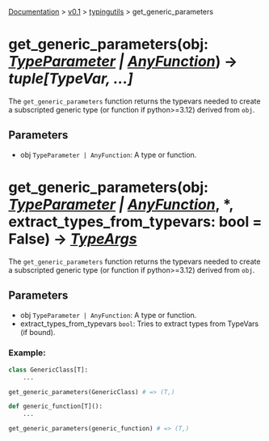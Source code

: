 [Documentation](/docs/documentation.md) >
 [v0.1](/docs/0.1/version.md) >
  [typingutils](/docs/0.1/typingutils/module.md) >
   get_generic_parameters

# get_generic_parameters(obj: _[TypeParameter](type_parameter.md) | [AnyFunction](any_function.md)_) -> _tuple[TypeVar, ...]_

The `get_generic_parameters` function returns the typevars needed to create a subscripted generic type (or function if python>=3.12) derived from `obj`.

## Parameters

- obj `TypeParameter | AnyFunction`: A type or function.

# get_generic_parameters(obj: _[TypeParameter](type_parameter.md) | [AnyFunction](any_function.md)_, *, extract_types_from_typevars: bool = False) -> _[TypeArgs](type_args.md)_

The `get_generic_parameters` function returns the typevars needed to create a subscripted generic type (or function if python>=3.12) derived from `obj`.

## Parameters

- obj `TypeParameter | AnyFunction`: A type or function.
- extract_types_from_typevars `bool`: Tries to extract types from TypeVars (if bound).

### Example:
```python
class GenericClass[T]:
    ...

get_generic_parameters(GenericClass) # => (T,)

def generic_function[T]():
    ...

get_generic_parameters(generic_function) # => (T,)
```